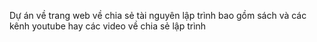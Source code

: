 Dự án về trang web về chia sẻ tài nguyên lập trình bao gồm sách và các kênh youtube hay các video về chia sẻ lập trình
